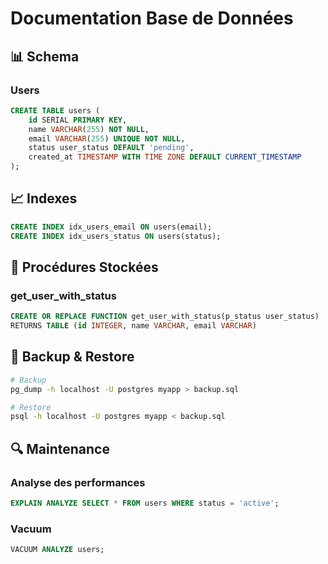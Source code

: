 # Documentation Base de Données

## 📊 Schema

### Users
```sql
CREATE TABLE users (
    id SERIAL PRIMARY KEY,
    name VARCHAR(255) NOT NULL,
    email VARCHAR(255) UNIQUE NOT NULL,
    status user_status DEFAULT 'pending',
    created_at TIMESTAMP WITH TIME ZONE DEFAULT CURRENT_TIMESTAMP
);
```

## 📈 Indexes
```sql
CREATE INDEX idx_users_email ON users(email);
CREATE INDEX idx_users_status ON users(status);
```

## 🔧 Procédures Stockées

### get_user_with_status
```sql
CREATE OR REPLACE FUNCTION get_user_with_status(p_status user_status) 
RETURNS TABLE (id INTEGER, name VARCHAR, email VARCHAR)
```

## 💾 Backup & Restore

```bash
# Backup
pg_dump -h localhost -U postgres myapp > backup.sql

# Restore
psql -h localhost -U postgres myapp < backup.sql
```

## 🔍 Maintenance

### Analyse des performances
```sql
EXPLAIN ANALYZE SELECT * FROM users WHERE status = 'active';
```

### Vacuum
```sql
VACUUM ANALYZE users;
```
